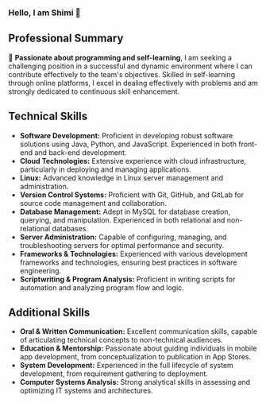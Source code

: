 ### Hello, I am Shimi 👋
## Professional Summary

🌱 **Passionate about programming and self-learning**, I am seeking a challenging position in a successful and dynamic environment where I can contribute effectively to the team's objectives. Skilled in self-learning through online platforms, I excel in dealing effectively with problems and am strongly dedicated to continuous skill enhancement.

## Technical Skills

- **Software Development:** Proficient in developing robust software solutions using Java, Python, and JavaScript. Experienced in both front-end and back-end development.
- **Cloud Technologies:** Extensive experience with cloud infrastructure, particularly in deploying and managing applications.
- **Linux:** Advanced knowledge in Linux server management and administration.
- **Version Control Systems:** Proficient with Git, GitHub, and GitLab for source code management and collaboration.
- **Database Management:** Adept in MySQL for database creation, querying, and manipulation. Experienced in both relational and non-relational databases.
- **Server Administration:** Capable of configuring, managing, and troubleshooting servers for optimal performance and security.
- **Frameworks & Technologies:** Experienced with various development frameworks and technologies, ensuring best practices in software engineering.
- **Scriptwriting & Program Analysis:** Proficient in writing scripts for automation and analyzing program flow and logic.

## Additional Skills

- **Oral & Written Communication:** Excellent communication skills, capable of articulating technical concepts to non-technical audiences.
- **Education & Mentorship:** Passionate about guiding individuals in mobile app development, from conceptualization to publication in App Stores.
- **System Development:** Experienced in the full lifecycle of system development, from requirement gathering to deployment.
- **Computer Systems Analysis:** Strong analytical skills in assessing and optimizing IT systems and architectures.

<!--
**Shimimedina/Shimimedina** is a ✨ _special_ ✨ repository because its `README.md` (this file) appears on your GitHub profile.

Here are some ideas to get you started:

- 🔭 I’m currently working on ...
- 🌱 I’m currently learning ...
- 👯 I’m looking to collaborate on ...
- 🤔 I’m looking for help with ...
- 💬 Ask me about ...
- 📫 How to reach me: ...
- 😄 Pronouns: ...
- ⚡ Fun fact: ...
-->



